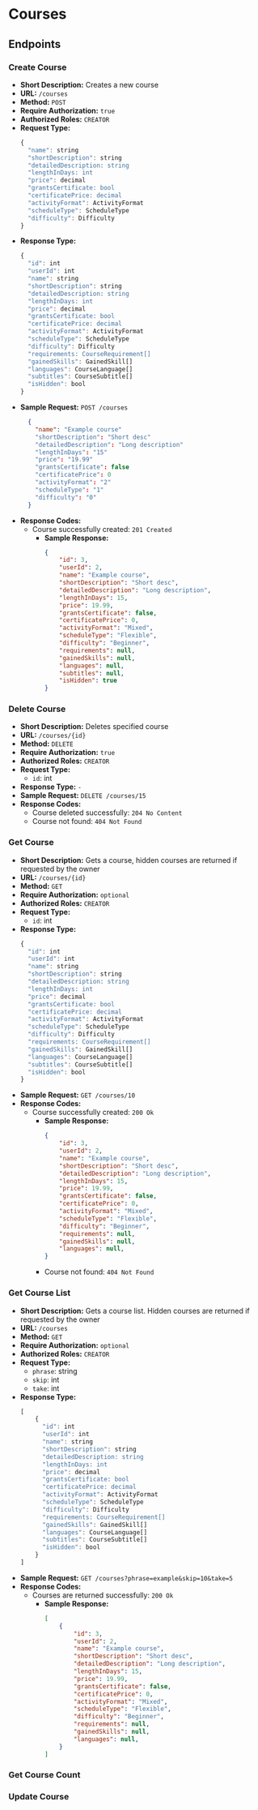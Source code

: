 # Courses
## Endpoints
### Create Course
- **Short Description:** Creates a new course
- **URL:** `/courses`
- **Method:** `POST`
- **Require Authorization:** `true`
- **Authorized Roles:** `CREATOR`
- **Request Type:**
    ```javascript
    {
      "name": string
      "shortDescription": string
      "detailedDescription: string
      "lengthInDays: int
      "price": decimal
      "grantsCertificate: bool
      "certificatePrice: decimal
      "activityFormat": ActivityFormat
      "scheduleType": ScheduleType
      "difficulty": Difficulty
    }
    ```
- **Response Type:**
    ```javascript
    {
      "id": int
      "userId": int
      "name": string
      "shortDescription": string
      "detailedDescription: string
      "lengthInDays: int
      "price": decimal
      "grantsCertificate: bool
      "certificatePrice: decimal
      "activityFormat": ActivityFormat
      "scheduleType": ScheduleType
      "difficulty": Difficulty
      "requirements: CourseRequirement[]
      "gainedSkills": GainedSkill[]
      "languages": CourseLanguage[]
      "subtitles": CourseSubtitle[]
      "isHidden": bool
    }
- **Sample Request:** `POST /courses`
  ```json
    {
      "name": "Example course"
      "shortDescription": "Short desc"
      "detailedDescription": "Long description"
      "lengthInDays": "15"
      "price": "19.99"
      "grantsCertificate": false
      "certificatePrice": 0
      "activityFormat": "2"
      "scheduleType": "1"
      "difficulty": "0"
    }  
  ```
- **Response Codes:**
  - Course successfully created: `201 Created`
    - **Sample Response:**
      ```json
      {
          "id": 3,
          "userId": 2,
          "name": "Example course",
          "shortDescription": "Short desc",
          "detailedDescription": "Long description",
          "lengthInDays": 15,
          "price": 19.99,
          "grantsCertificate": false,
          "certificatePrice": 0,
          "activityFormat": "Mixed",
          "scheduleType": "Flexible",
          "difficulty": "Beginner",
          "requirements": null,
          "gainedSkills": null,
          "languages": null,
          "subtitles": null,
          "isHidden": true
      }
      ```
### Delete Course
- **Short Description:** Deletes specified course
- **URL:** `/courses/{id}`
- **Method:** `DELETE`
- **Require Authorization:** `true`
- **Authorized Roles:** `CREATOR`
- **Request Type:**
    - `id`: int 
- **Response Type:** `-`
- **Sample Request:** `DELETE /courses/15`
- **Response Codes:**
  - Course deleted successfully: `204 No Content`
  - Course not found: `404 Not Found` 
### Get Course
- **Short Description:** Gets a course, hidden courses are returned if requested by the owner
- **URL:** `/courses/{id}`
- **Method:** `GET`
- **Require Authorization:** `optional`
- **Authorized Roles:** `CREATOR`
- **Request Type:**
    - `id`: int 
- **Response Type:**
    ```javascript
    {
      "id": int
      "userId": int
      "name": string
      "shortDescription": string
      "detailedDescription: string
      "lengthInDays: int
      "price": decimal
      "grantsCertificate: bool
      "certificatePrice: decimal
      "activityFormat": ActivityFormat
      "scheduleType": ScheduleType
      "difficulty": Difficulty
      "requirements: CourseRequirement[]
      "gainedSkills": GainedSkill[]
      "languages": CourseLanguage[]
      "subtitles": CourseSubtitle[]
      "isHidden": bool
    }
- **Sample Request:** `GET /courses/10`
- **Response Codes:**
  - Course successfully created: `200 Ok`
    - **Sample Response:**
      ```json
      {
          "id": 3,
          "userId": 2,
          "name": "Example course",
          "shortDescription": "Short desc",
          "detailedDescription": "Long description",
          "lengthInDays": 15,
          "price": 19.99,
          "grantsCertificate": false,
          "certificatePrice": 0,
          "activityFormat": "Mixed",
          "scheduleType": "Flexible",
          "difficulty": "Beginner",
          "requirements": null,
          "gainedSkills": null,
          "languages": null,
      }
      ```
    - Course not found: `404 Not Found`
### Get Course List
- **Short Description:** Gets a course list. Hidden courses are returned if requested by the owner
- **URL:** `/courses`
- **Method:** `GET`
- **Require Authorization:** `optional`
- **Authorized Roles:** `CREATOR`
- **Request Type:**
    - `phrase`: string
    - `skip`: int
    - `take`: int 
- **Response Type:**
    ```javascript
    [
        {
          "id": int
          "userId": int
          "name": string
          "shortDescription": string
          "detailedDescription: string
          "lengthInDays: int
          "price": decimal
          "grantsCertificate: bool
          "certificatePrice: decimal
          "activityFormat": ActivityFormat
          "scheduleType": ScheduleType
          "difficulty": Difficulty
          "requirements: CourseRequirement[]
          "gainedSkills": GainedSkill[]
          "languages": CourseLanguage[]
          "subtitles": CourseSubtitle[]
          "isHidden": bool
        }
    ]
- **Sample Request:** `GET /courses?phrase=example&skip=10&take=5`
- **Response Codes:**
  - Courses are returned successfully: `200 Ok`
    - **Sample Response:**
      ```json
      [
          {
              "id": 3,
              "userId": 2,
              "name": "Example course",
              "shortDescription": "Short desc",
              "detailedDescription": "Long description",
              "lengthInDays": 15,
              "price": 19.99,
              "grantsCertificate": false,
              "certificatePrice": 0,
              "activityFormat": "Mixed",
              "scheduleType": "Flexible",
              "difficulty": "Beginner",
              "requirements": null,
              "gainedSkills": null,
              "languages": null,
          }
      ]
      ```
### Get Course Count
### Update Course

